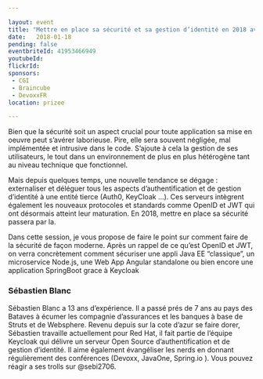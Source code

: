 ```yaml
---

layout: event
title: "Mettre en place sa sécurité et sa gestion d’identité en 2018 avec Keycloak"
date:   2018-01-18
pending: false
eventbriteId: 41953466949
youtubeId:
flickrId:
sponsors:
 - CGI
 - Braincube
 - DevoxxFR
location: prizee

---
```


Bien que la sécurité soit un aspect crucial pour toute application sa mise en oeuvre peut s’avérer laborieuse. Pire, elle sera souvent négligée, mal implémentée et intrusive dans le code. S’ajoute à cela la gestion de ses utilisateurs, le tout dans un environnement de plus en plus hétérogène tant au niveau technique que fonctionnel.

Mais depuis quelques temps, une nouvelle tendance se dégage : externaliser et déléguer tous les aspects d’authentification et de gestion d’identité à une entité tierce (Auth0, KeyCloak ...). Ces serveurs intègrent également les nouveaux protocoles et standards comme OpenID et JWT qui ont désormais atteint leur maturation. En 2018, mettre en place sa sécurité passera par la.

Dans cette session, je vous propose de faire le point sur comment faire de la sécurité de façon moderne. Après un rappel de ce qu’est OpenID et JWT, on verra concrètement comment sécuriser une appli Java EE “classique”, un microservice Node.js, une Web App Angular standalone ou bien encore une application SpringBoot grace à Keycloak

### Sébastien Blanc 

Sébastien Blanc a 13 ans d’expérience. Il a passé prés de 7 ans au pays des Bataves à écumer les compagnie d’assurances et les banques à base de Struts et de Websphere. Revenu depuis sur la cote d’azur se faire dorer, Sébastien travaille actuellement pour Red Hat, il fait partie de l’équipe Keycloak qui délivre un serveur Open Source d’authentification et de gestion d’identité. Il aime également évangéliser les nerds en donnant régulièrement des conférences (Devoxx, JavaOne, Spring.io ). Vous pouvez réagir a ses trolls sur @sebi2706.
